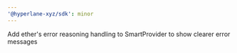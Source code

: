 ```yaml
---
'@hyperlane-xyz/sdk': minor
---
```


Add ether's error reasoning handling to SmartProvider to show clearer error messages
